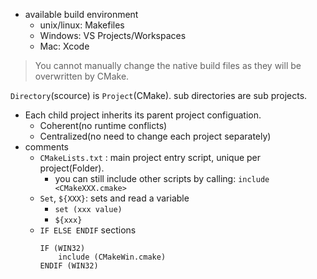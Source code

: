 


+ available build environment
    - unix/linux: Makefiles
    - Windows: VS Projects/Workspaces
    - Mac: Xcode

>You cannot manually change the native build files as they will be overwritten by CMake.

`Directory`(scource) is `Project`(CMake). sub directories are sub projects.


+ Each child project inherits its parent project configuation.
    - Coherent(no runtime conflicts)
    - Centralized(no need to change each project separately)
+ comments
    - `CMakeLists.txt` : main project entry script, unique per project(Folder).
        + you can still include other scripts by calling: `include <CMakeXXX.cmake>`
    - `Set`, `${XXX}`: sets and read a variable
        + `set (xxx value)`
        + `${xxx}`
    - `IF ELSE ENDIF` sections
        ```
        IF (WIN32)
            include (CMakeWin.cmake)
        ENDIF (WIN32)
        ```